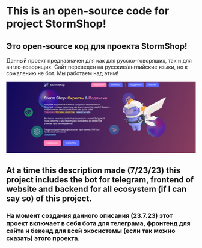 # This is an open-source code for project StormShop!
## Это open-source код для проекта StormShop!

Данный проект предназначен для как для русско-говоряших, так и для англо-говорящих. Сайт переведен на русские/английские языки, но к сожалению не бот. Мы работаем над этим!

![StormShop: main page image](./README/main_page.png)

## At a time this description made (7/23/23) this project includes the bot for telegram, frontend of website and backend for all ecosystem (if I can say so) of this project.
### На момент создания данного описания (23.7.23) этот проект включает в себя бота для телеграма, фронтенд для сайта и бекенд для всей экосистемы (если так можно сказать) этого проекта.